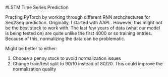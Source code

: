 #LSTM Time Series Prediction

Practing PyTorch by working through different RNN archcitectures for Seq2Seq prediction. Originally, I started with AAPL. However, this might not be the best stock to work with. The last few years of data (what our model is being tested on) are quite unlike the first 4000 or so training entries. Because of this, normalizing the data can be problematic. 

Might be better to either: 
1. Choose a penny stock to avoid normalization issues
2. Change train/test split to 90/10 instead of 80/20. This could improve the normalization quality
